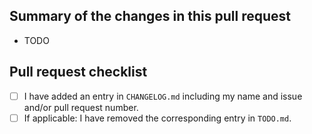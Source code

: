 <!--By making a pull request, you agree to the following terms:

```
"The contributor understands and agrees that Jendrik Seipp shall have
the irrevocable and perpetual right to make and distribute copies of
any contribution, as well as to create and distribute collective works
and derivative works of any contribution, under the GPL or under any
other open source license approved by the Open Source Initiative."
```
-->

## Summary of the changes in this pull request

* TODO

## Pull request checklist
<!--- Go over the following points, and put an `x` into all boxes that apply. -->

- [ ] I have added an entry in `CHANGELOG.md` including my name and issue and/or pull request number.
- [ ] If applicable: I have removed the corresponding entry in `TODO.md`.
